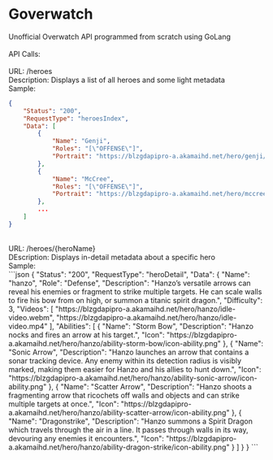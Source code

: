 # Goverwatch
Unofficial Overwatch API programmed from scratch using GoLang<br/>
<br/>
API Calls:<br/>
<br/>
URL: /heroes<br/>
Description: Displays a list of all heroes and some light metadata<br/>
Sample:<br/>
```json
{
	"Status": "200",
	"RequestType": "heroesIndex",
	"Data": [
		{
			"Name": "Genji",
			"Roles": "[\"OFFENSE\"]",
			"Portrait": "https://blzgdapipro-a.akamaihd.net/hero/genji/hero-select-portrait.png"
		},
		{
			"Name": "McCree",
			"Roles": "[\"OFFENSE\"]",
			"Portrait": "https://blzgdapipro-a.akamaihd.net/hero/mccree/hero-select-portrait.png"
		}, 
		...
	]
}
```
<br/>
URL: /heroes/{heroName}<br/>
DEscription: Displays in-detail metadata about a specific hero<br/>
Sample:<br/>
```json
{
	"Status": "200",
	"RequestType": "heroDetail",
	"Data": {
		"Name": "hanzo",
		"Role": "Defense",
		"Description": "Hanzo’s versatile arrows can reveal his enemies or fragment to strike multiple targets. He can scale walls to fire his bow from on high, or summon a titanic spirit dragon.",
		"Difficulty": 3,
		"Videos": [
			"https://blzgdapipro-a.akamaihd.net/hero/hanzo/idle-video.webm",
			"https://blzgdapipro-a.akamaihd.net/hero/hanzo/idle-video.mp4"
		],
		"Abilities": [
			{
				"Name": "Storm Bow",
				"Description": "Hanzo nocks and fires an arrow at his target.",
				"Icon": "https://blzgdapipro-a.akamaihd.net/hero/hanzo/ability-storm-bow/icon-ability.png"
			},
			{
				"Name": "Sonic Arrow",
				"Description": "Hanzo launches an arrow that contains a sonar tracking device. Any enemy within its detection radius is visibly marked, making them easier for Hanzo and his allies to hunt down.",
				"Icon": "https://blzgdapipro-a.akamaihd.net/hero/hanzo/ability-sonic-arrow/icon-ability.png"
			},
			{
				"Name": "Scatter Arrow",
				"Description": "Hanzo shoots a  fragmenting arrow that ricochets off walls and objects and can strike multiple targets at once.",
				"Icon": "https://blzgdapipro-a.akamaihd.net/hero/hanzo/ability-scatter-arrow/icon-ability.png"
			},
			{
				"Name": "Dragonstrike",
				"Description": "Hanzo summons a Spirit Dragon which travels through the air in a line. It passes through walls in its way,  devouring any enemies it encounters.",
				"Icon": "https://blzgdapipro-a.akamaihd.net/hero/hanzo/ability-dragon-strike/icon-ability.png"
			}
		]
	}
}
```

